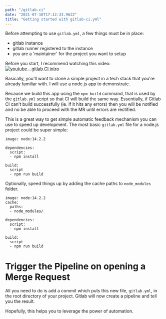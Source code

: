 ```yaml
---
path: "/gitlab-ci"
date: "2021-07-10T17:12:33.962Z"
title: "Getting started with gitlab-ci.yml"
---
```


Before attempting to use `gitlab.yml`, a few things must be in place:
 - gitlab instance
 - gitlab runner registered to the instance
 - you are a 'maintainer' for the project you want to setup

 Before you start, I recommend watching this video:
[![youtube - gitlab CI intro](https://img.youtube.com/vi/kTNfi5z6Uvk/0.jpg)](https://www.youtube.com/watch?v=kTNfi5z6Uvk&t=553s)

Basically, you'll want to clone a simple project in a tech stack that you're already familiar with. I will use a node.js app to demonstrate.

Because we build this app using the `npm build` command, that is used by the `gitlab.yml` script so that CI will build the same way. Essentially, if Gitlab CI can't build successfully (ie. if it hits any errors) then you will be notified and no be able to proceed with the MR until errors are rectified.

This is a great way to get simple automatic feedback mechanism you can use to speed up development. The most basic `gitlab.yml` file for a node.js project could be super simple:

    image: node:14.2.2

    dependencies:
      script:
      - npm install

    build:
      script
      - npm run build

Optionally, speed things up by adding the cache paths to `node_modules` folder.

    image: node:14.2.2
    cache:
      paths:
      - node_modules/

    dependencies:
      script:
      - npm install

    build:
      script
      - npm run build

# Trigger the Pipeline on opening a Merge Request

All you need to do is add a commit which puts this new file, `gitlab.yml`, in the root directory of your project. Gitlab will now create a pipeline and tell you the result.

Hopefully, this helps you to leverage the power of automation.
